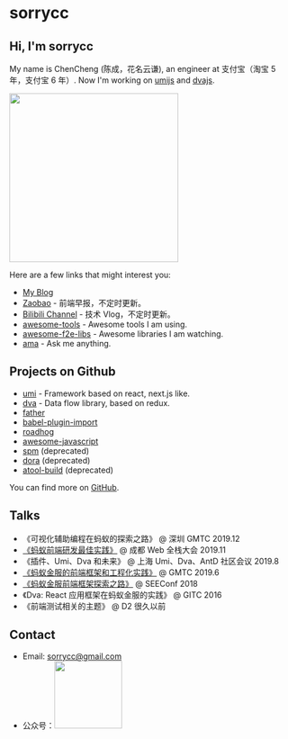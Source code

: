 # sorrycc

## Hi, I'm sorrycc

My name is ChenCheng (陈成，花名云谦), an engineer at 支付宝（淘宝 5 年，支付宝 6 年）. Now I'm working on [umijs](https://umijs.org/) and [dvajs](https://dvajs.com/).

<img src="https://img.alicdn.com/tfs/TB1ia0HdHr1gK0jSZFDXXb9yVXa-1783-2675.jpg" width="300" />

Here are a few links that might interest you:

* [My Blog](https://github.com/sorrycc/blog/issues)
* [Zaobao](https://github.com/sorrycc/zaobao/issues) - 前端早报，不定时更新。
* [Bilibili Channel](https://space.bilibili.com/27472034) - 技术 Vlog，不定时更新。
* [awesome-tools](https://github.com/sorrycc/awesome-tools) - Awesome tools I am using.
* [awesome-f2e-libs](https://github.com/sorrycc/awesome-f2e-libs) - Awesome libraries I am watching.
* [ama](https://github.com/sorrycc/ama) - Ask me anything.

## Projects on Github

* [umi](https://github.com/umijs/umi) - Framework based on react, next.js like.
* [dva](https://github.com/dvajs/dva) - Data flow library, based on redux.
* [father](https://github.com/umijs/father)
* [babel-plugin-import](https://github.com/ant-design/babel-plugin-import)
* [roadhog](https://github.com/sorrycc/roadhog)
* [awesome-javascript](https://github.com/sorrycc/awesome-javascript)
* [spm](https://github.com/spmjs/spm) (deprecated)
* [dora](https://github.com/dora-js/dora) (deprecated)
* [atool-build](https://github.com/ant-tool/atool-build) (deprecated)

You can find more on [GitHub](https://github.com/sorrycc).

## Talks

* 《可视化辅助编程在蚂蚁的探索之路》 @ 深圳 GMTC 2019.12
* [《蚂蚁前端研发最佳实践》](https://github.com/sorrycc/blog/issues/90) @ 成都 Web 全栈大会 2019.11
* 《插件、Umi、Dva 和未来》 @ 上海 Umi、Dva、AntD 社区会议 2019.8
* [《蚂蚁金服的前端框架和工程化实践》](https://github.com/sorrycc/blog/issues/85) @ GMTC 2019.6
* [《蚂蚁金服前端框架探索之路》](https://www.bilibili.com/video/av40319780/) @ SEEConf 2018
* 《Dva: React 应用框架在蚂蚁金服的实践》 @ GITC 2016
* 《前端测试相关的主题》 @ D2 很久以前

## Contact

* Email: sorrycc@gmail.com
* 公众号：<img src="https://img.alicdn.com/tfs/TB1TWFTukL0gK0jSZFxXXXWHVXa-1005-1164.jpg" width="120" />

